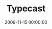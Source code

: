 ---
layout: series
series: "Typecast"
permalink: "/typecast/"
title: Typecast
date: 2009-11-15 00:00:00
endDate: 2009-12-06 00:00:00
description: "We probably all have ideas about what we're ''supposed to be'' as friends, spouses, parents or single people. These ideas are often fueled by the media (and especially sitcoms). Join us as we ditch the stereotypes and take a fresh look at how God intends these roles to play out."
src: "http://s3.amazonaws.com/crossroads-media/images/legacy/content/90x90_Typecast.jpg"
---